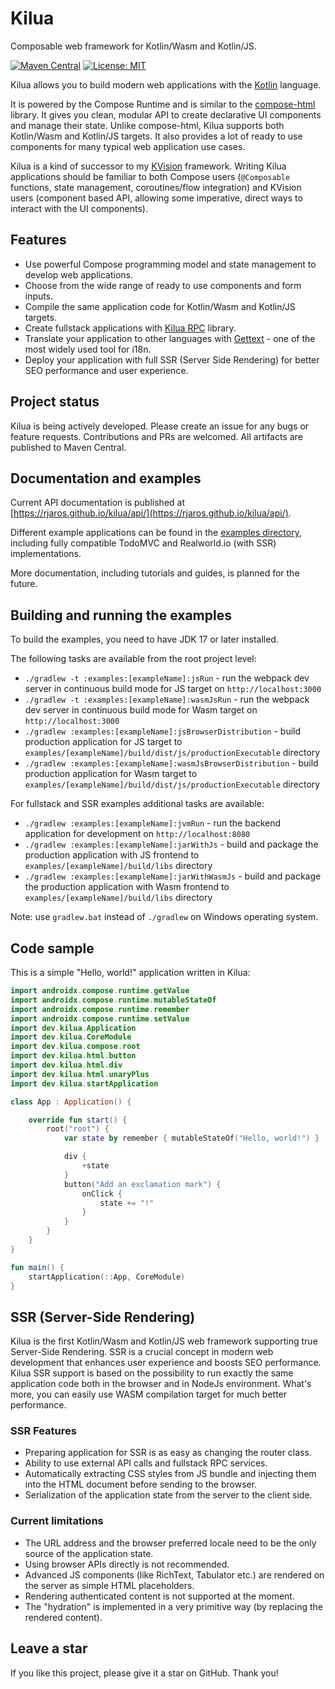 # Kilua

Composable web framework for Kotlin/Wasm and Kotlin/JS.

[![Maven Central](https://maven-badges.herokuapp.com/maven-central/dev.kilua/kilua/badge.svg)](https://maven-badges.herokuapp.com/maven-central/dev.kilua/kilua)
[![License: MIT](https://img.shields.io/badge/License-MIT-yellow.svg)](https://opensource.org/licenses/MIT)

Kilua allows you to build modern web applications with the [Kotlin](https://kotlinlang.org) language. 

It is powered by the Compose Runtime and is similar to the [compose-html](https://github.com/JetBrains/compose-multiplatform#compose-html)
library. It gives you clean, modular API to create declarative UI components and manage their state. 
Unlike compose-html, Kilua supports both Kotlin/Wasm and Kotlin/JS targets. It also provides a lot
of ready to use components for many typical web application use cases.

Kilua is a kind of successor to my [KVision](https://kvision.io) framework. Writing Kilua applications should be 
familiar to both Compose users (`@Composable` functions, state management, coroutines/flow integration) and 
KVision users (component based API, allowing some imperative, direct ways to interact with the UI components).

## Features

- Use powerful Compose programming model and state management to develop web applications.
- Choose from the wide range of ready to use components and form inputs.
- Compile the same application code for Kotlin/Wasm and Kotlin/JS targets.
- Create fullstack applications with [Kilua RPC](https://github.com/rjaros/kilua-rpc) library.
- Translate your application to other languages with [Gettext](https://github.com/rjaros/kilua-gettext) - 
one of the most widely used tool for i18n.
- Deploy your application with full SSR (Server Side Rendering) for better 
SEO performance and user experience.

## Project status

Kilua is being actively developed. Please create an issue for any bugs or feature requests. 
Contributions and PRs are welcomed. All artifacts are published to Maven Central.

## Documentation and examples

Current API documentation is published at [https://rjaros.github.io/kilua/api/](https://rjaros.github.io/kilua/api/).

Different example applications can be found in the [examples directory](https://github.com/rjaros/kilua/tree/main/examples), 
including fully compatible TodoMVC and Realworld.io (with SSR) implementations.

More documentation, including tutorials and guides, is planned for the future.

## Building and running the examples

To build the examples, you need to have JDK 17 or later installed.

The following tasks are available from the root project level:

- `./gradlew -t :examples:[exampleName]:jsRun` - run the webpack dev server in continuous build mode for JS target on `http://localhost:3000`
- `./gradlew -t :examples:[exampleName]:wasmJsRun` - run the webpack dev server in continuous build mode for Wasm target on `http://localhost:3000`
- `./gradlew :examples:[exampleName]:jsBrowserDistribution` - build production application for JS target to `examples/[exampleName]/build/dist/js/productionExecutable` directory
- `./gradlew :examples:[exampleName]:wasmJsBrowserDistribution` - build production application for Wasm target to `examples/[exampleName]/build/dist/js/productionExecutable` directory

For fullstack and SSR examples additional tasks are available:

- `./gradlew :examples:[exampleName]:jvmRun` - run the backend application for development on `http://localhost:8080` 
- `./gradlew :examples:[exampleName]:jarWithJs` - build and package the production application with JS frontend to `examples/[exampleName]/build/libs` directory
- `./gradlew :examples:[exampleName]:jarWithWasmJs` - build and package the production application with Wasm frontend to `examples/[exampleName]/build/libs` directory

Note: use `gradlew.bat` instead of `./gradlew` on Windows operating system.

## Code sample

This is a simple "Hello, world!" application written in Kilua:

```kotlin
import androidx.compose.runtime.getValue
import androidx.compose.runtime.mutableStateOf
import androidx.compose.runtime.remember
import androidx.compose.runtime.setValue
import dev.kilua.Application
import dev.kilua.CoreModule
import dev.kilua.compose.root
import dev.kilua.html.button
import dev.kilua.html.div
import dev.kilua.html.unaryPlus
import dev.kilua.startApplication

class App : Application() {

    override fun start() {
        root("root") {
            var state by remember { mutableStateOf("Hello, world!") }

            div {
                +state
            }
            button("Add an exclamation mark") {
                onClick {
                    state += "!"
                }
            }
        }
    }
}

fun main() {
    startApplication(::App, CoreModule)
}
```
## SSR (Server-Side Rendering)

Kilua is the first Kotlin/Wasm and Kotlin/JS web framework supporting true Server-Side Rendering. 
SSR is a crucial concept in modern web development that enhances user experience 
and boosts SEO performance. Kilua SSR support is based on the possibility to run exactly the same 
application code both in the browser and in NodeJs environment. What's more, you can easily use 
WASM compilation target for much better performance.  

### SSR Features

- Preparing application for SSR is as easy as changing the router class.
- Ability to use external API calls and fullstack RPC services.
- Automatically extracting CSS styles from JS bundle and injecting them into the HTML document before sending to the browser.
- Serialization of the application state from the server to the client side.

### Current limitations

- The URL address and the browser preferred locale need to be the only source of the application state.
- Using browser APIs directly is not recommended.
- Advanced JS components (like RichText, Tabulator etc.) are rendered on the server
as simple HTML placeholders.
- Rendering authenticated content is not supported at the moment.
- The "hydration" is implemented in a very primitive way (by replacing the rendered content).

## Leave a star

If you like this project, please give it a star on GitHub. Thank you!
